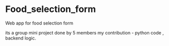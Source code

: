 # Food_selection_form

Web app for food selection form

its a group mini project done by 5 members 
my contribution - python code , backend logic.
